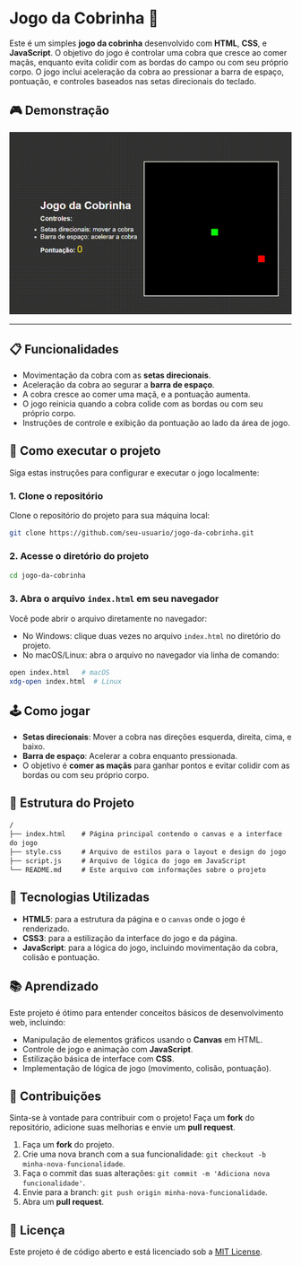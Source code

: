 # Jogo da Cobrinha 🐍

Este é um simples **jogo da cobrinha** desenvolvido com **HTML**, **CSS**, e **JavaScript**. O objetivo do jogo é controlar uma cobra que cresce ao comer maçãs, enquanto evita colidir com as bordas do campo ou com seu próprio corpo. O jogo inclui aceleração da cobra ao pressionar a barra de espaço, pontuação, e controles baseados nas setas direcionais do teclado.

## 🎮 Demonstração

<div align="center"><img src="./demo/demo.gif" alt="Demonstração do jogo" /></div>

---

## 📋 Funcionalidades

- Movimentação da cobra com as **setas direcionais**.
- Aceleração da cobra ao segurar a **barra de espaço**.
- A cobra cresce ao comer uma maçã, e a pontuação aumenta.
- O jogo reinicia quando a cobra colide com as bordas ou com seu próprio corpo.
- Instruções de controle e exibição da pontuação ao lado da área de jogo.

## 🚀 Como executar o projeto

Siga estas instruções para configurar e executar o jogo localmente:

### 1. Clone o repositório

Clone o repositório do projeto para sua máquina local:

```bash
git clone https://github.com/seu-usuario/jogo-da-cobrinha.git
```

### 2. Acesse o diretório do projeto

```bash
cd jogo-da-cobrinha
```

### 3. Abra o arquivo `index.html` em seu navegador

Você pode abrir o arquivo diretamente no navegador:

- No Windows: clique duas vezes no arquivo `index.html` no diretório do projeto.
- No macOS/Linux: abra o arquivo no navegador via linha de comando:

```bash
open index.html   # macOS
xdg-open index.html  # Linux
```

## 🕹️ Como jogar

- **Setas direcionais**: Mover a cobra nas direções esquerda, direita, cima, e baixo.
- **Barra de espaço**: Acelerar a cobra enquanto pressionada.
- O objetivo é **comer as maçãs** para ganhar pontos e evitar colidir com as bordas ou com seu próprio corpo.

## 📄 Estrutura do Projeto

```plaintext
/
├── index.html    # Página principal contendo o canvas e a interface do jogo
├── style.css     # Arquivo de estilos para o layout e design do jogo
├── script.js     # Arquivo de lógica do jogo em JavaScript
└── README.md     # Este arquivo com informações sobre o projeto
```

## 🔧 Tecnologias Utilizadas

- **HTML5**: para a estrutura da página e o `canvas` onde o jogo é renderizado.
- **CSS3**: para a estilização da interface do jogo e da página.
- **JavaScript**: para a lógica do jogo, incluindo movimentação da cobra, colisão e pontuação.

## 📚 Aprendizado

Este projeto é ótimo para entender conceitos básicos de desenvolvimento web, incluindo:

- Manipulação de elementos gráficos usando o **Canvas** em HTML.
- Controle de jogo e animação com **JavaScript**.
- Estilização básica de interface com **CSS**.
- Implementação de lógica de jogo (movimento, colisão, pontuação).

## 📝 Contribuições

Sinta-se à vontade para contribuir com o projeto! Faça um **fork** do repositório, adicione suas melhorias e envie um **pull request**.

1. Faça um **fork** do projeto.
2. Crie uma nova branch com a sua funcionalidade: `git checkout -b minha-nova-funcionalidade`.
3. Faça o commit das suas alterações: `git commit -m 'Adiciona nova funcionalidade'`.
4. Envie para a branch: `git push origin minha-nova-funcionalidade`.
5. Abra um **pull request**.

## 📜 Licença

Este projeto é de código aberto e está licenciado sob a [MIT License](https://opensource.org/licenses/MIT).
